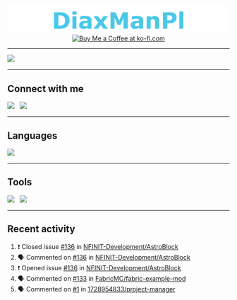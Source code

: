 <div align="center">
<img src="static/baner.png">
<a href="https://ko-fi.com/diaxmanpl" target="_blank"><img height="36" style="border:0px;height:50px;" src="https://cdn.ko-fi.com/cdn/kofi1.png?v=3" border="0" alt="Buy Me a Coffee at ko-fi.com" /></a>
</div>

---

![](https://github-readme-stats.vercel.app/api?username=DiaxManPl&title_color=4ac8e8&bg_color=2d2a2e&text_color=fff&hide_border=true)

---


## Connect with me
[![](https://img.shields.io/badge/Discord-7289DA?style=for-the-badge&logo=discord&logoColor=white)][websiteDc]
&nbsp;
[![](https://img.shields.io/badge/Email-D14836?style=for-the-badge&logo=gmail&logoColor=white)][websiteEmail]

---

## Languages
![](https://github-readme-stats.vercel.app/api/top-langs/?username=DiaxManPl&title_color=4ac8e8&bg_color=2d2a2e&text_color=fff&hide_border=true)

---

## Tools
[![](https://img.shields.io/badge/Visual_Studio_Code-0078D4?style=for-the-badge&logo=visual%20studio%20code&logoColor=white)](https://code.visualstudio.com/)
&nbsp;
[![](https://img.shields.io/badge/Windows_Terminal-4D4D4D?style=for-the-badge&logo=windows%20terminal&logoColor=white)](https://www.microsoft.com/en-us/p/windows-terminal/9n0dx20hk701)

---

## Recent activity
<!--START_SECTION:activity-->
1. ❗️ Closed issue [#136](https://github.com/NFINIT-Development/AstroBlock/issues/136) in [NFINIT-Development/AstroBlock](https://github.com/NFINIT-Development/AstroBlock)
2. 🗣 Commented on [#136](https://github.com/NFINIT-Development/AstroBlock/issues/136) in [NFINIT-Development/AstroBlock](https://github.com/NFINIT-Development/AstroBlock)
3. ❗️ Opened issue [#136](https://github.com/NFINIT-Development/AstroBlock/issues/136) in [NFINIT-Development/AstroBlock](https://github.com/NFINIT-Development/AstroBlock)
4. 🗣 Commented on [#133](https://github.com/FabricMC/fabric-example-mod/issues/133) in [FabricMC/fabric-example-mod](https://github.com/FabricMC/fabric-example-mod)
5. 🗣 Commented on [#1](https://github.com/1728954833/project-manager/issues/1) in [1728954833/project-manager](https://github.com/1728954833/project-manager)
<!--END_SECTION:activity-->

[websiteDc]: https://diaxmanpl.tk/dc
[websiteEmail]: https://diaxmanpl.tk/email